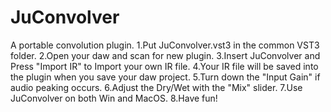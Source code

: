 # JuConvolver
A portable convolution plugin.
1.Put JuConvolver.vst3 in the common VST3 folder.
2.Open your daw and scan for new plugin.
3.Insert JuConvolver and Press "Import IR" to Import your own IR file.
4.Your IR file will be saved into the plugin when you save your daw project.
5.Turn down the "Input Gain" if audio peaking occurs.
6.Adjust the Dry/Wet with the "Mix" slider.
7.Use JuConvolver on both Win and MacOS.
8.Have fun!
